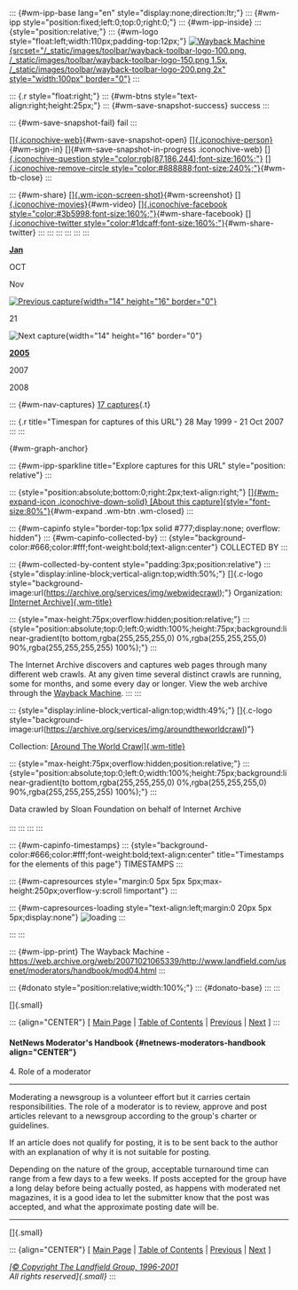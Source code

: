 ::: {#wm-ipp-base lang="en" style="display:none;direction:ltr;"}
::: {#wm-ipp style="position:fixed;left:0;top:0;right:0;"}
::: {#wm-ipp-inside}
::: {style="position:relative;"}
::: {#wm-logo style="float:left;width:110px;padding-top:12px;"}
[![Wayback
Machine](/_static/images/toolbar/wayback-toolbar-logo-200.png){srcset="/_static/images/toolbar/wayback-toolbar-logo-100.png, /_static/images/toolbar/wayback-toolbar-logo-150.png 1.5x, /_static/images/toolbar/wayback-toolbar-logo-200.png 2x"
style="width:100px" border="0"}](/web/ "Wayback Machine home page")
:::

::: {.r style="float:right;"}
::: {#wm-btns style="text-align:right;height:25px;"}
::: {#wm-save-snapshot-success}
success
:::

::: {#wm-save-snapshot-fail}
fail
:::

[[]{.iconochive-web}](# "Share via My Web Archive"){#wm-save-snapshot-open}
[[]{.iconochive-person}](https://archive.org/account/login.php "Sign In"){#wm-sign-in}
[]{#wm-save-snapshot-in-progress .iconochive-web}
[[]{.iconochive-question
style="color:rgb(87,186,244);font-size:160%;"}](http://faq.web.archive.org/ "Get some help using the Wayback Machine")
[[]{.iconochive-remove-circle
style="color:#888888;font-size:240%;"}](#close "Close the toolbar"){#wm-tb-close}
:::

::: {#wm-share}
[[]{.wm-icon-screen-shot}](/web/20071021065339/http://web.archive.org/screenshot/http://www.landfield.com/usenet/moderators/handbook/mod04.html "screenshot"){#wm-screenshot}
[[]{.iconochive-movies}](# "video"){#wm-video} [[]{.iconochive-facebook
style="color:#3b5998;font-size:160%;"}](# "Share on Facebook"){#wm-share-facebook}
[[]{.iconochive-twitter
style="color:#1dcaff;font-size:160%;"}](# "Share on Twitter"){#wm-share-twitter}
:::
:::
:::
:::
:::
:::

[**Jan**](https://web.archive.org/web/20050125111859/http://www.landfield.com:80/usenet/moderators/handbook/mod04.html "25 Jan 2005")

OCT

Nov

[![Previous
capture](/_static/images/toolbar/wm_tb_prv_on.png){width="14"
height="16"
border="0"}](https://web.archive.org/web/20050125111859/http://www.landfield.com:80/usenet/moderators/handbook/mod04.html "11:18:59 Jan 25, 2005")

21

![Next capture](/_static/images/toolbar/wm_tb_nxt_off.png){width="14"
height="16" border="0"}

[**2005**](https://web.archive.org/web/20050125111859/http://www.landfield.com:80/usenet/moderators/handbook/mod04.html "25 Jan 2005")

2007

2008

::: {#wm-nav-captures}
[17
captures](/web/20071021065339*/http://www.landfield.com/usenet/moderators/handbook/mod04.html "See a list of every capture for this URL"){.t}

::: {.r title="Timespan for captures of this URL"}
28 May 1999 - 21 Oct 2007
:::
:::

[](){#wm-graph-anchor}

::: {#wm-ipp-sparkline title="Explore captures for this URL" style="position: relative"}
:::

::: {style="position:absolute;bottom:0;right:2px;text-align:right;"}
[[]{#wm-expand-icon .iconochive-down-solid} [About this
capture]{style="font-size:80%"}](#expand){#wm-expand .wm-btn .wm-closed}
:::

::: {#wm-capinfo style="border-top:1px solid #777;display:none; overflow: hidden"}
::: {#wm-capinfo-collected-by}
::: {style="background-color:#666;color:#fff;font-weight:bold;text-align:center"}
COLLECTED BY
:::

::: {#wm-collected-by-content style="padding:3px;position:relative"}
::: {style="display:inline-block;vertical-align:top;width:50%;"}
[]{.c-logo
style="background-image:url(https://archive.org/services/img/webwidecrawl);"}
Organization: [[Internet
Archive]{.wm-title}](https://archive.org/details/webwidecrawl)

::: {style="max-height:75px;overflow:hidden;position:relative;"}
::: {style="position:absolute;top:0;left:0;width:100%;height:75px;background:linear-gradient(to bottom,rgba(255,255,255,0) 0%,rgba(255,255,255,0) 90%,rgba(255,255,255,255) 100%);"}
:::

The Internet Archive discovers and captures web pages through many
different web crawls. At any given time several distinct crawls are
running, some for months, and some every day or longer. View the web
archive through the [Wayback Machine](http://archive.org/web/web.php).
:::
:::

::: {style="display:inline-block;vertical-align:top;width:49%;"}
[]{.c-logo
style="background-image:url(https://archive.org/services/img/aroundtheworldcrawl)"}

<div>

Collection: [[Around The World
Crawl]{.wm-title}](https://archive.org/details/aroundtheworldcrawl)

</div>

::: {style="max-height:75px;overflow:hidden;position:relative;"}
::: {style="position:absolute;top:0;left:0;width:100%;height:75px;background:linear-gradient(to bottom,rgba(255,255,255,0) 0%,rgba(255,255,255,0) 90%,rgba(255,255,255,255) 100%);"}
:::

Data crawled by Sloan Foundation on behalf of Internet Archive\
\
:::
:::
:::
:::

::: {#wm-capinfo-timestamps}
::: {style="background-color:#666;color:#fff;font-weight:bold;text-align:center" title="Timestamps for the elements of this page"}
TIMESTAMPS
:::

<div>

::: {#wm-capresources style="margin:0 5px 5px 5px;max-height:250px;overflow-y:scroll !important"}
:::

::: {#wm-capresources-loading style="text-align:left;margin:0 20px 5px 5px;display:none"}
![loading](/_static/images/loading.gif)
:::

</div>
:::
:::

::: {#wm-ipp-print}
The Wayback Machine -
https://web.archive.org/web/20071021065339/http://www.landfield.com/usenet/moderators/handbook/mod04.html
:::

::: {#donato style="position:relative;width:100%;"}
::: {#donato-base}
:::
:::

[]{.small}

::: {align="CENTER"}
\[ [Main
Page](/web/20071021065339/http://www.landfield.com/usenet/moderators/handbook/)
\| [Table of
Contents](/web/20071021065339/http://www.landfield.com/usenet/moderators/handbook/modtoc.html)
\|
[Previous](/web/20071021065339/http://www.landfield.com/usenet/moderators/handbook/mod03.html)
\|
[Next](/web/20071021065339/http://www.landfield.com/usenet/moderators/handbook/mod05.html)
\]
:::

#### NetNews Moderator\'s Handbook {#netnews-moderators-handbook align="CENTER"}

4\. Role of a moderator

------------------------------------------------------------------------

Moderating a newsgroup is a volunteer effort but it carries certain
responsibilities. The role of a moderator is to review, approve and post
articles relevant to a newsgroup according to the group\'s charter or
guidelines.

If an article does not qualify for posting, it is to be sent back to the
author with an explanation of why it is not suitable for posting.

Depending on the nature of the group, acceptable turnaround time can
range from a few days to a few weeks. If posts accepted for the group
have a long delay before being actually posted, as happens with
moderated net magazines, it is a good idea to let the submitter know
that the post was accepted, and what the approximate posting date will
be.

------------------------------------------------------------------------

[]{.small}

::: {align="CENTER"}
\[ [Main
Page](/web/20071021065339/http://www.landfield.com/usenet/moderators/handbook/handbook.html)
\| [Table of
Contents](/web/20071021065339/http://www.landfield.com/usenet/moderators/handbook/modtoc.html)
\|
[Previous](/web/20071021065339/http://www.landfield.com/usenet/moderators/handbook/mod03.html)
\|
[Next](/web/20071021065339/http://www.landfield.com/usenet/moderators/handbook/mod05.html)
\]

*[[© Copyright The Landfield Group,
1996-2001](/web/20071021065339/http://www.landfield.com/copyright.html)\
All rights reserved]{.small}*
:::
